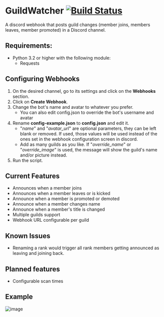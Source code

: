# GuildWatcher [![Build Status](https://travis-ci.org/Galarzaa90/GuildWatcher.svg?branch=master)](https://travis-ci.org/Galarzaa90/GuildWatcher)

A discord webhook that posts guild changes (member joins, members leaves, member promoted) in a Discord channel.


## Requirements:
* Python 3.2 or higher with the following module:
    * Requests

## Configuring Webhooks
1. On the desired channel, go to its settings and click on the **Webhooks** section.
1. Click on **Create Webhook**.
1. Change the bot's name and avatar to whatever you prefer.
    * You can also edit config.json to override the bot's username and avatar
1. Rename **config-example.json** to **config.json** and edit it.
    * "*name*" and "*avatar_url*" are optional parameters, they can be left blank or removed. 
    If used, those values will be used instead of the ones set in the webhook configuration screen in discord.
    * Add as many guilds as you like. If "*override_name*" or "*override_image*" is used, the message will show the 
    guild's name and/or picture instead.
1. Run the script.

## Current Features
* Announces when a member joins
* Announces when a member leaves or is kicked
* Announce when a member is promoted or demoted
* Announce when a member changes name
* Announce when a member's title is changed
* Multiple guilds support
* Webhook URL configurable per guild

## Known Issues
* Renaming a rank would trigger all rank members getting announced as leaving and joining back.

## Planned features
* Configurable scan times

## Example
![image](https://cloud.githubusercontent.com/assets/12865379/23975881/f59df368-09a0-11e7-86f4-2f1f23351f3f.png)
